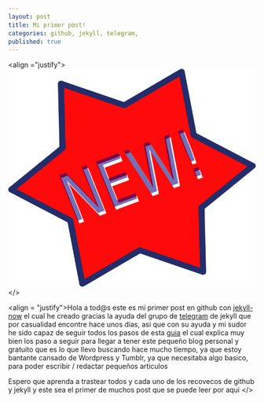 ```yaml
---
layout: post
title: Mi primer post!
categories: github, jekyll, telegram,
published: true
---
```

<align ="justify">![New!](/images/new.png)</>

<align = "justify">Hola a tod@s este es mi primer post en github con [jekyll-now](jekyllrb.com/docs/posts/) el cual he creado gracias la ayuda del grupo de [telegram](t.me/experimentaconjekyll) de jekyll que por casualidad encontre hace unos dias, asi que con su ayuda y mi sudor he sido capaz de seguir todos los pasos de esta [guia](https://www.blogpocket.com/2018/09/02/tener-un-blog-con-github-y-jekyll/) el cual explica muy bien los paso a seguir para llegar a tener este pequeño blog personal y gratuito que es lo que llevo buscando hace mucho tiempo, ya que estoy bantante cansado de Wordpress y Tumblr, ya que necesitaba algo basico, para poder escribir / redactar pequeños articulos 




Espero que aprenda a trastear todos y cada uno de los recovecos de github y jekyll y este sea el primer de muchos post que se puede leer por aqui
</>
